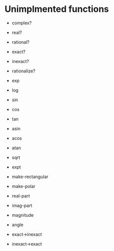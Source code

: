 ﻿# Unimplmented functions

- complex?
- real?
- rational?

- exact?
- inexact?

- rationalize?
- exp
- log
- sin
- cos
- tan
- asin
- acos
- atan
- sqrt
- expt
- make-rectangular
- make-polar
- real-part
- imag-part
- magnitude
- angle
- exact->inexact
- inexact->exact